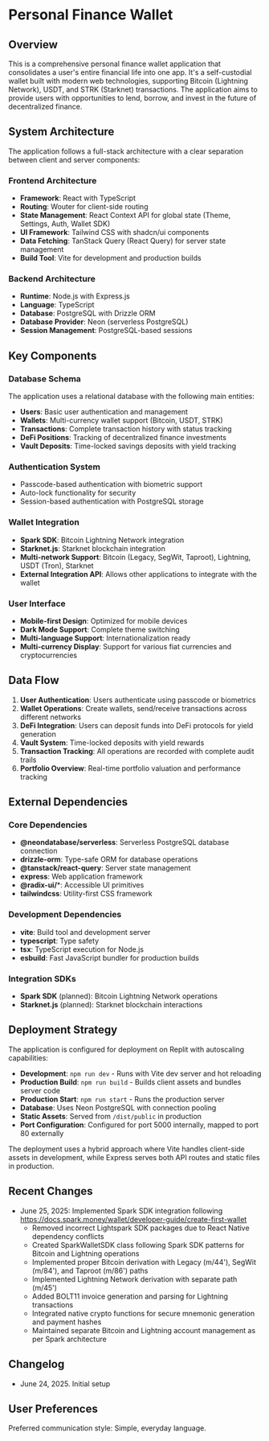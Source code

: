 # Personal Finance Wallet

## Overview

This is a comprehensive personal finance wallet application that consolidates a user's entire financial life into one app. It's a self-custodial wallet built with modern web technologies, supporting Bitcoin (Lightning Network), USDT, and STRK (Starknet) transactions. The application aims to provide users with opportunities to lend, borrow, and invest in the future of decentralized finance.

## System Architecture

The application follows a full-stack architecture with a clear separation between client and server components:

### Frontend Architecture
- **Framework**: React with TypeScript
- **Routing**: Wouter for client-side routing
- **State Management**: React Context API for global state (Theme, Settings, Auth, Wallet SDK)
- **UI Framework**: Tailwind CSS with shadcn/ui components
- **Data Fetching**: TanStack Query (React Query) for server state management
- **Build Tool**: Vite for development and production builds

### Backend Architecture
- **Runtime**: Node.js with Express.js
- **Language**: TypeScript
- **Database**: PostgreSQL with Drizzle ORM
- **Database Provider**: Neon (serverless PostgreSQL)
- **Session Management**: PostgreSQL-based sessions

## Key Components

### Database Schema
The application uses a relational database with the following main entities:
- **Users**: Basic user authentication and management
- **Wallets**: Multi-currency wallet support (Bitcoin, USDT, STRK)
- **Transactions**: Complete transaction history with status tracking
- **DeFi Positions**: Tracking of decentralized finance investments
- **Vault Deposits**: Time-locked savings deposits with yield tracking

### Authentication System
- Passcode-based authentication with biometric support
- Auto-lock functionality for security
- Session-based authentication with PostgreSQL storage

### Wallet Integration
- **Spark SDK**: Bitcoin Lightning Network integration
- **Starknet.js**: Starknet blockchain integration
- **Multi-network Support**: Bitcoin (Legacy, SegWit, Taproot), Lightning, USDT (Tron), Starknet
- **External Integration API**: Allows other applications to integrate with the wallet

### User Interface
- **Mobile-first Design**: Optimized for mobile devices
- **Dark Mode Support**: Complete theme switching
- **Multi-language Support**: Internationalization ready
- **Multi-currency Display**: Support for various fiat currencies and cryptocurrencies

## Data Flow

1. **User Authentication**: Users authenticate using passcode or biometrics
2. **Wallet Operations**: Create wallets, send/receive transactions across different networks
3. **DeFi Integration**: Users can deposit funds into DeFi protocols for yield generation
4. **Vault System**: Time-locked deposits with yield rewards
5. **Transaction Tracking**: All operations are recorded with complete audit trails
6. **Portfolio Overview**: Real-time portfolio valuation and performance tracking

## External Dependencies

### Core Dependencies
- **@neondatabase/serverless**: Serverless PostgreSQL database connection
- **drizzle-orm**: Type-safe ORM for database operations
- **@tanstack/react-query**: Server state management
- **express**: Web application framework
- **@radix-ui/***: Accessible UI primitives
- **tailwindcss**: Utility-first CSS framework

### Development Dependencies
- **vite**: Build tool and development server
- **typescript**: Type safety
- **tsx**: TypeScript execution for Node.js
- **esbuild**: Fast JavaScript bundler for production builds

### Integration SDKs
- **Spark SDK** (planned): Bitcoin Lightning Network operations
- **Starknet.js** (planned): Starknet blockchain interactions

## Deployment Strategy

The application is configured for deployment on Replit with autoscaling capabilities:

- **Development**: `npm run dev` - Runs with Vite dev server and hot reloading
- **Production Build**: `npm run build` - Builds client assets and bundles server code
- **Production Start**: `npm run start` - Runs the production server
- **Database**: Uses Neon PostgreSQL with connection pooling
- **Static Assets**: Served from `/dist/public` in production
- **Port Configuration**: Configured for port 5000 internally, mapped to port 80 externally

The deployment uses a hybrid approach where Vite handles client-side assets in development, while Express serves both API routes and static files in production.

## Recent Changes

- June 25, 2025: Implemented Spark SDK integration following https://docs.spark.money/wallet/developer-guide/create-first-wallet
  - Removed incorrect Lightspark SDK packages due to React Native dependency conflicts
  - Created SparkWalletSDK class following Spark SDK patterns for Bitcoin and Lightning operations
  - Implemented proper Bitcoin derivation with Legacy (m/44'), SegWit (m/84'), and Taproot (m/86') paths
  - Implemented Lightning Network derivation with separate path (m/45')
  - Added BOLT11 invoice generation and parsing for Lightning transactions
  - Integrated native crypto functions for secure mnemonic generation and payment hashes
  - Maintained separate Bitcoin and Lightning account management as per Spark architecture

## Changelog

- June 24, 2025. Initial setup

## User Preferences

Preferred communication style: Simple, everyday language.